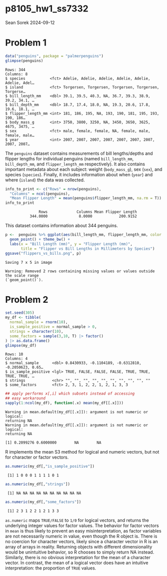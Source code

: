 p8105_hw1_ss7332
================
Sean Sorek
2024-09-12

# Problem 1

``` r
data("penguins", package = "palmerpenguins")
glimpse(penguins)
```

    Rows: 344
    Columns: 8
    $ species           <fct> Adelie, Adelie, Adelie, Adelie, Adelie, Adelie, Adel…
    $ island            <fct> Torgersen, Torgersen, Torgersen, Torgersen, Torgerse…
    $ bill_length_mm    <dbl> 39.1, 39.5, 40.3, NA, 36.7, 39.3, 38.9, 39.2, 34.1, …
    $ bill_depth_mm     <dbl> 18.7, 17.4, 18.0, NA, 19.3, 20.6, 17.8, 19.6, 18.1, …
    $ flipper_length_mm <int> 181, 186, 195, NA, 193, 190, 181, 195, 193, 190, 186…
    $ body_mass_g       <int> 3750, 3800, 3250, NA, 3450, 3650, 3625, 4675, 3475, …
    $ sex               <fct> male, female, female, NA, female, male, female, male…
    $ year              <int> 2007, 2007, 2007, 2007, 2007, 2007, 2007, 2007, 2007…

The `penguins` dataset contains measurements of bill lengths/depths and
flipper lengths for individual penguins (named `bill_length_mm`,
`bill_depth_mm`, and `flipper_length_mm` respectively). It also contains
important metadata about each subject: weight (`body_mass_g`), sex
(`sex`), and species (`species`). Finally, it includes information about
when (`year`) and where (`island`) the data was collected.

``` r
info_to_print <- c("Rows" = nrow(penguins),
  "Columns" = ncol(penguins),
  "Mean Flipper Length" = mean(penguins$flipper_length_mm, na.rm = T))
info_to_print
```

                   Rows             Columns Mean Flipper Length 
               344.0000              8.0000            200.9152 

This dataset contains information about 344 penguins.

``` r
p <-  penguins %>% ggplot(aes(bill_length_mm, flipper_length_mm, color = species)) + 
  geom_point() + theme_bw() +
  labs(x = "Bill Length (mm)", y = "Flipper Length (mm)",
       title = "Flipper vs Bill Lengths in Millimeters by Species")
ggsave("flippers_vs_bills.png", p)
```

    Saving 7 x 5 in image

    Warning: Removed 2 rows containing missing values or values outside the scale range
    (`geom_point()`).

# Problem 2

``` r
set.seed(305)
my_df <- tibble(
  normal_sample = rnorm(10),
  is_sample_positive = normal_sample > 0,
  strings = character(10),
  some_factors = sample(3,10, T) |> factor()
) |> as.data.frame()
glimpse(my_df)
```

    Rows: 10
    Columns: 4
    $ normal_sample      <dbl> 0.8430933, -0.1104189, -0.6312810, -0.2050623, 0.65…
    $ is_sample_positive <lgl> TRUE, FALSE, FALSE, FALSE, TRUE, TRUE, TRUE, TRUE, …
    $ strings            <chr> "", "", "", "", "", "", "", "", "", ""
    $ some_factors       <fct> 2, 3, 1, 2, 2, 1, 2, 1, 3, 3

``` r
## apply performs x[,i] which subsets instead of accessing
## easy workaround
sapply(1:ncol(my_df), function(.x) mean(my_df[[.x]]))
```

    Warning in mean.default(my_df[[.x]]): argument is not numeric or logical:
    returning NA
    Warning in mean.default(my_df[[.x]]): argument is not numeric or logical:
    returning NA

    [1] 0.2099276 0.6000000        NA        NA

R implements the mean S3 method for logical and numeric vectors, but not
for character or factor vectors.

``` r
as.numeric(my_df[,"is_sample_positive"])
```

     [1] 1 0 0 0 1 1 1 1 0 1

``` r
as.numeric(my_df[,"strings"])
```

     [1] NA NA NA NA NA NA NA NA NA NA

``` r
as.numeric(my_df[,"some_factors"])
```

     [1] 2 3 1 2 2 1 2 1 3 3

`as.numeric` maps `TRUE/FALSE` to `1/0` for logical vectors, and returns
the underlying integer values for factor values. The behavior for factor
vectors in `mean` is thus likely to prevent an easy misinterpretation,
as factor variables are not necessarily numeric in value, even though
the R object is. There is no coercion for character vectors, likely
since a character vector in R is an array of arrays in reality.
Returning objects with different dimensionality would be unintuitive
behavior, so R chooses to simply return NA instead. Similarly, there is
no obvious interpretation for the mean of a character vector. In
contrast, the mean of a logical vector does have an intuitive
interpretation: the proportion of `TRUE` values.

